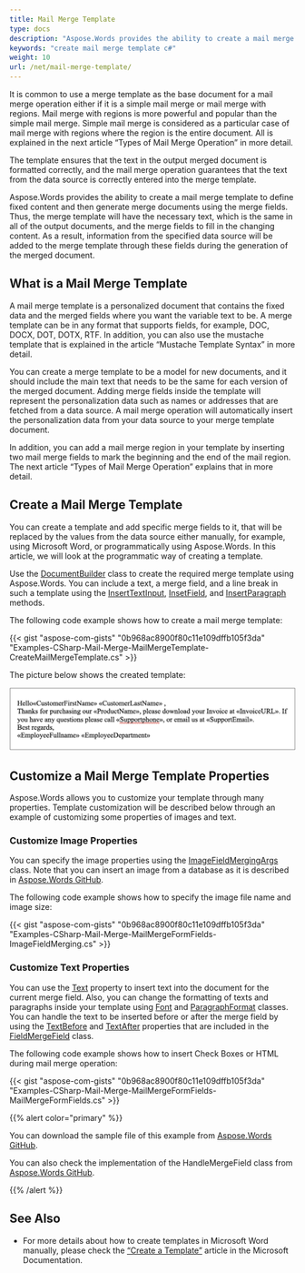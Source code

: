 ```yaml
---
title: Mail Merge Template
type: docs
description: "Aspose.Words provides the ability to create a mail merge template to define fixed content in output documents, and then generate merge documents using the merge fields."
keywords: "create mail merge template с#"
weight: 10
url: /net/mail-merge-template/
---
```


It is common to use a merge template as the base document for a mail merge operation either if it is a simple mail merge or mail merge with regions. Mail merge with regions is more powerful and popular than the simple mail merge. Simple mail merge is considered as a particular case of mail merge with regions where the region is the entire document. All is explained in the next article “Types of Mail Merge Operation” in more detail.

The template ensures that the text in the output merged document is formatted correctly, and the mail merge operation guarantees that the text from the data source is correctly entered into the merge template.

Aspose.Words provides the ability to create a mail merge template to define fixed content and then generate merge documents using the merge fields. Thus, the merge template will have the necessary text, which is the same in all of the output documents, and the merge fields to fill in the changing content. As a result, information from the specified data source will be added to the merge template through these fields during the generation of the merged document.

## What is a Mail Merge Template

A mail merge template is a personalized document that contains the fixed data and the merged fields where you want the variable text to be. A merge template can be in any format that supports fields, for example, DOC, DOCX, DOT, DOTX, RTF. In addition, you can also use the mustache template that is explained in the article “Mustache Template Syntax” in more detail.

You can create a merge template to be a model for new documents, and it should include the main text that needs to be the same for each version of the merged document. Adding merge fields inside the template will represent the personalization data such as names or addresses that are fetched from a data source. A mail merge operation will automatically insert the personalization data from your data source to your merge template document.

In addition, you can add a mail merge region in your template by inserting two mail merge fields to mark the beginning and the end of the mail region. The next article “Types of Mail Merge Operation” explains that in more detail.

## Create a Mail Merge Template

You can create a template and add specific merge fields to it, that will be replaced by the values from the data source either manually, for example, using Microsoft Word, or programmatically using Aspose.Words. In this article, we will look at the programmatic way of creating a template.

Use the [DocumentBuilder](https://apireference.aspose.com/words/net/aspose.words/documentbuilder) class to create the required merge template using Aspose.Words. You can include a text, a merge field, and a line break in such a template using the [InsertTextInput](https://apireference.aspose.com/words/net/aspose.words/documentbuilder/methods/inserttextinput), [InsetField](https://apireference.aspose.com/words/net/aspose.words.documentbuilder/insertfield/methods/1), and [InsertParagraph](https://apireference.aspose.com/words/net/aspose.words/documentbuilder/methods/insertparagraph) methods.

The following code example shows how to create a mail merge template:

{{< gist "aspose-com-gists" "0b968ac8900f80c11e109dffb105f3da" "Examples-CSharp-Mail-Merge-MailMergeTemplate-CreateMailMergeTemplate.cs" >}}

The picture below shows the created template:

<img src="mail_merge_template_1.png" alt="mail_merge_template" style="width:650px"/>

## Customize a Mail Merge Template Properties

Aspose.Words allows you to customize your template through many properties. Template customization will be described below through an example of customizing some properties of images and text.

### Customize Image Properties

You can specify the image properties using the [ImageFieldMergingArgs](https://apireference.aspose.com/words/net/aspose.words.mailmerging/imagefieldmergingargs) class. Note that you can insert an image from a database as it is described in [Aspose.Words GitHub](https://github.com/aspose-words/Aspose.Words-for-.NET/blob/master/Examples/CSharp/Mail-Merge/MailMergeImageFromBlob.cs).

The following code example shows how to specify the image file name and image size:

{{< gist "aspose-com-gists" "0b968ac8900f80c11e109dffb105f3da" "Examples-CSharp-Mail-Merge-MailMergeFormFields-ImageFieldMerging.cs" >}}

### Customize Text Properties

You can use the [Text](https://apireference.aspose.com/words/net/aspose.words.mailmerging/fieldmergingargs/properties/text) property to insert text into the document for the current merge field. Also, you can change the formatting of texts and paragraphs inside your template using [Font](https://apireference.aspose.com/words/net/aspose.words/font) and [ParagraphFormat](https://apireference.aspose.com/words/net/aspose.words/paragraphformat) classes. You can handle the text to be inserted before or after the merge field by using the [TextBefore](https://apireference.aspose.com/words/net/aspose.words.fields/fieldmergefield/properties/textbefore) and [TextAfter](https://apireference.aspose.com/words/net/aspose.words.fields/fieldmergefield/properties/textafter) properties that are included in the [FieldMergeField](https://apireference.aspose.com/words/net/aspose.words.fields/fieldmergefield) class.

The following code example shows how to insert Check Boxes or HTML during mail merge operation:

{{< gist "aspose-com-gists" "0b968ac8900f80c11e109dffb105f3da" "Examples-CSharp-Mail-Merge-MailMergeFormFields-MailMergeFormFields.cs" >}}

{{% alert color="primary" %}}

You can download the sample file of this example from [Aspose.Words GitHub](https://github.com/aspose-words/Aspose.Words-for-.NET/blob/master/Examples/Data/Mail-Merge/Template.doc).

You can also check the implementation of the HandleMergeField class from [Aspose.Words GitHub](https://github.com/aspose-words/Aspose.Words-for-.NET/blob/master/Examples/CSharp/Mail-Merge/MailMergeFormFields.cs).

{{% /alert %}}

## See Also

* For more details about how to create templates in Microsoft Word manually, please check the [“Create a Template”](https://support.microsoft.com/en-us/office/save-a-word-document-as-a-template-cb17846d-ecec-49d4-82ea-a6f5e3e8b9ae) article in the Microsoft Documentation.
